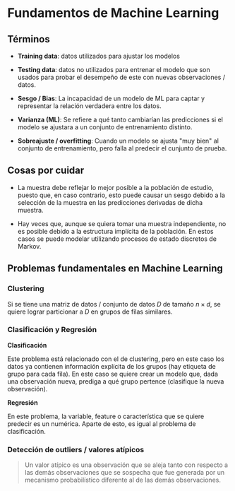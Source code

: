 # Fundamentos de Machine Learning

## Términos

- **Training data**: datos utilizados para ajustar los modelos

- **Testing data**: datos no utilizados para entrenar el modelo que son usados para probar el desempeño de este con nuevas observaciones / datos.

- **Sesgo / Bias**: La incapacidad de un modelo de ML para captar y representar la relación verdadera entre los datos.

- **Varianza (ML)**: Se refiere a qué tanto cambiarían las predicciones si el modelo se ajustara a un conjunto de entrenamiento distinto.

- **Sobreajuste / overfitting**: Cuando un modelo se ajusta "muy bien" al conjunto de entrenamiento, pero falla al predecir el cunjunto de prueba.

## Cosas por cuidar

- La muestra debe reflejar lo mejor posible a la población de estudio, puesto que, en caso contrario, esto puede causar un sesgo debido a la selección de la muestra en las predicciones derivadas de dicha muestra.

- Hay veces que, aunque se quiera tomar una muestra independiente, no es posible debido a la estructura implícita de la población. En estos casos se puede modelar utilizando procesos de estado discretos de Markov.

## Problemas fundamentales en Machine Learning

### Clustering

Si se tiene una matriz de datos / conjunto de datos $D$ de tamaño $n\times d$, se quiere lograr particionar a $D$ en grupos de filas similares.

### Clasificación y Regresión

**Clasificación**

Este problema está relacionado con el de clustering, pero en este caso los datos ya contienen información explícita de los grupos (hay etiqueta de grupo para cada fila). En este caso se quiere crear un modelo que, dada una observación nueva, prediga a qué grupo pertence (clasifique la nueva observación).

**Regresión**

En este problema, la variable, feature o característica que se quiere predecir es un numérica. Aparte de esto, es igual al problema de clasificación.

### Detección de outliers / valores atípicos

> Un valor atípico es una observación que se aleja tanto con respecto a las demás observaciones que se sospecha que fue generada por un mecanismo probabilístico diferente al de las demás observaciones.